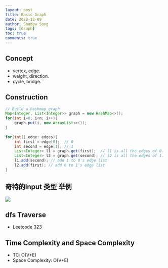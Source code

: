 ```yaml
---
layout: post
title: Basic Graph
date: 2022-12-09
author: Shadow Song
tags: [Graph]
toc: true
comments: true
---
```


## Concept

- vertex, edge. 
- weight, direction. 
- cycle, bridge. 

## Construction

```java
// Build a hashmap graph
Map<Integer, List<Integer>> graph = new HashMap<>();
for(int i=0; i<n; i++){
    graph.put(i, new ArrayList<>());
}
    
for(int[] edge: edges){
    int first = edge[0];  // 0
    int second = edge[1]; // 1
    List<Integer> l1 = graph.get(first);  // l1 is all the edges of 0.
    List<Integer> l2 = graph.get(second); // l2 is all the edges of 1.
    l1.add(second); // add 1 to 0's edge list
    l2.add(first); // add 0 to 1's edge list
}
```

## 奇特的input 类型 举例

![](https://lh3.googleusercontent.com/pw/AM-JKLXXjHARmQzq91ysHWFq45ytoaiI0x99OQyn6pAoIHP515_hT1XlGZF3VWzNk0yHuM0VCMnsPz4K8pb9ZhEDoTcfVJwbtn5DrVp78kQ-k1YLGGSoa4K5jqkyDH9pAGsBrElCZjE2fxCHiEx7h70Hp-Wy=w500-h730-no?authuser=0)

## dfs Traverse

- Leetcode 323

## Time Complexity and Space Complexity

- TC: O(V+E)
- Space Complexity: O(V+E)